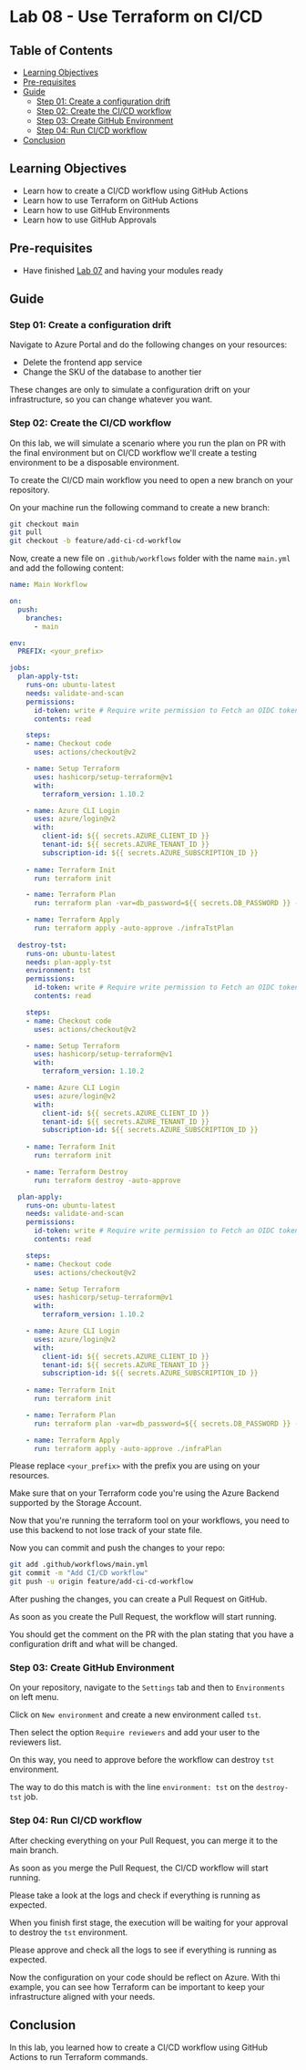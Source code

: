 # Lab 08 - Use Terraform on CI/CD

## Table of Contents

- [Learning Objectives](#learning-objectives)
- [Pre-requisites](#pre-requisites)
- [Guide](#guide)
  - [Step 01: Create a configuration drift](#step-01-create-a-configuration-drift)
  - [Step 02: Create the CI/CD workflow](#step-02-create-the-cicd-workflow)
  - [Step 03: Create GitHub Environment](#step-03-create-github-environment)
  - [Step 04: Run CI/CD workflow](#step-04-run-cicd-workflow)
- [Conclusion](#conclusion)

## Learning Objectives

- Learn how to create a CI/CD workflow using GitHub Actions
- Learn how to use Terraform on GitHub Actions
- Learn how to use GitHub Environments
- Learn how to use GitHub Approvals

## Pre-requisites

- Have finished [Lab 07](lab07.md) and having your modules ready

## Guide

### Step 01: Create a configuration drift

Navigate to Azure Portal and do the following changes on your resources:

- Delete the frontend app service
- Change the SKU of the database to another tier

These changes are only to simulate a configuration drift on your infrastructure, so you can change whatever you want.

### Step 02: Create the CI/CD workflow

On this lab, we will simulate a scenario where you run the plan on PR with the final environment but on CI/CD workflow we'll create a testing environment to be a disposable environment.

To create the CI/CD main workflow you need to open a new branch on your repository.

On your machine run the following command to create a new branch:

```bash
git checkout main
git pull
git checkout -b feature/add-ci-cd-workflow
```

Now, create a new file on `.github/workflows` folder with the name `main.yml` and add the following content:

```yaml
name: Main Workflow

on:
  push:
    branches:
      - main

env:
  PREFIX: <your_prefix>

jobs:
  plan-apply-tst:
    runs-on: ubuntu-latest
    needs: validate-and-scan
    permissions:
      id-token: write # Require write permission to Fetch an OIDC token.
      contents: read

    steps:
    - name: Checkout code
      uses: actions/checkout@v2

    - name: Setup Terraform
      uses: hashicorp/setup-terraform@v1
      with:
        terraform_version: 1.10.2

    - name: Azure CLI Login
      uses: azure/login@v2
      with:
        client-id: ${{ secrets.AZURE_CLIENT_ID }}
        tenant-id: ${{ secrets.AZURE_TENANT_ID }}
        subscription-id: ${{ secrets.AZURE_SUBSCRIPTION_ID }}
    
    - name: Terraform Init
      run: terraform init

    - name: Terraform Plan
      run: terraform plan -var=db_password=${{ secrets.DB_PASSWORD }} -var=prefix=${{ env.PREFIX}}-tst -out ./infraTstPlan

    - name: Terraform Apply
      run: terraform apply -auto-approve ./infraTstPlan
  
  destroy-tst:
    runs-on: ubuntu-latest
    needs: plan-apply-tst
    environment: tst
    permissions:
      id-token: write # Require write permission to Fetch an OIDC token.
      contents: read

    steps:
    - name: Checkout code
      uses: actions/checkout@v2

    - name: Setup Terraform
      uses: hashicorp/setup-terraform@v1
      with:
        terraform_version: 1.10.2

    - name: Azure CLI Login
      uses: azure/login@v2
      with:
        client-id: ${{ secrets.AZURE_CLIENT_ID }}
        tenant-id: ${{ secrets.AZURE_TENANT_ID }}
        subscription-id: ${{ secrets.AZURE_SUBSCRIPTION_ID }}
    
    - name: Terraform Init
      run: terraform init

    - name: Terraform Destroy
      run: terraform destroy -auto-approve

  plan-apply:
    runs-on: ubuntu-latest
    needs: validate-and-scan
    permissions:
      id-token: write # Require write permission to Fetch an OIDC token.
      contents: read

    steps:
    - name: Checkout code
      uses: actions/checkout@v2

    - name: Setup Terraform
      uses: hashicorp/setup-terraform@v1
      with:
        terraform_version: 1.10.2

    - name: Azure CLI Login
      uses: azure/login@v2
      with:
        client-id: ${{ secrets.AZURE_CLIENT_ID }}
        tenant-id: ${{ secrets.AZURE_TENANT_ID }}
        subscription-id: ${{ secrets.AZURE_SUBSCRIPTION_ID }}
    
    - name: Terraform Init
      run: terraform init

    - name: Terraform Plan
      run: terraform plan -var=db_password=${{ secrets.DB_PASSWORD }} -var=prefix=${{ env.PREFIX}} -out ./infraPlan

    - name: Terraform Apply
      run: terraform apply -auto-approve ./infraPlan
```

Please replace `<your_prefix>` with the prefix you are using on your resources.

Make sure that on your Terraform code you're using the Azure Backend supported by the Storage Account.

Now that you're running the terraform tool on your workflows, you need to use this backend to not lose track of your state file.

Now you can commit and push the changes to your repo:

```bash
git add .github/workflows/main.yml
git commit -m "Add CI/CD workflow"
git push -u origin feature/add-ci-cd-workflow
```

After pushing the changes, you can create a Pull Request on GitHub.

As soon as you create the Pull Request, the workflow will start running.

You should get the comment on the PR with the plan stating that you have a configuration drift and what will be changed.

### Step 03: Create GitHub Environment

On your repository, navigate to the `Settings` tab and then to `Environments` on left menu.

Click on `New environment` and create a new environment called `tst`.

Then select the option `Require reviewers` and add your user to the reviewers list.

On this way, you need to approve before the workflow can destroy `tst` environment.

The way to do this match is with the line `environment: tst` on the `destroy-tst` job.

### Step 04: Run CI/CD workflow

After checking everything on your Pull Request, you can merge it to the main branch.

As soon as you merge the Pull Request, the CI/CD workflow will start running.

Please take a look at the logs and check if everything is running as expected.

When you finish first stage, the execution will be waiting for your approval to destroy the `tst` environment.

Please approve and check all the logs to see if everything is running as expected.

Now the configuration on your code should be reflect on Azure. With thi example, you can see how Terraform can be important to keep your infrastructure aligned with your needs.

## Conclusion

In this lab, you learned how to create a CI/CD workflow using GitHub Actions to run Terraform commands.
